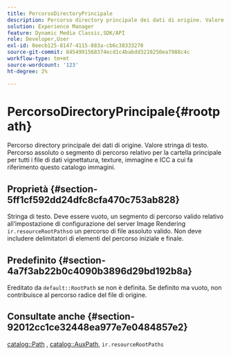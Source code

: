 ```yaml
---
title: PercorsoDirectoryPrincipale
description: Percorso directory principale dei dati di origine. Valore stringa di testo. Percorso assoluto o segmento di percorso relativo per la cartella principale per tutti i file di dati vignettatura, texture, immagine e ICC a cui fa riferimento questo catalogo immagini.
solution: Experience Manager
feature: Dynamic Media Classic,SDK/API
role: Developer,User
exl-id: 0eecb125-8147-4115-883a-cb6c38333270
source-git-commit: 8454991568374ecd1c4babdd3210250ea7988c4c
workflow-type: tm+mt
source-wordcount: '123'
ht-degree: 2%

---
```


# PercorsoDirectoryPrincipale{#rootpath}

Percorso directory principale dei dati di origine. Valore stringa di testo. Percorso assoluto o segmento di percorso relativo per la cartella principale per tutti i file di dati vignettatura, texture, immagine e ICC a cui fa riferimento questo catalogo immagini.

## Proprietà {#section-5ff1cf592dd24dfc8cfa470c753ab828}

Stringa di testo. Deve essere vuoto, un segmento di percorso valido relativo all’impostazione di configurazione del server Image Rendering `ir.resourceRootPaths`o un percorso di file assoluto valido. Non deve includere delimitatori di elementi del percorso iniziale e finale.

## Predefinito {#section-4a7f3ab22b0c4090b3896d29bd192b8a}

Ereditato da `default::RootPath` se non è definita. Se definito ma vuoto, non contribuisce al percorso radice del file di origine.

## Consultate anche {#section-92012cc1ce32448ea977e7e0484857e2}

[catalog::Path](../../../../../ir-api/material-cat/image-rendering-api-ref/c-ir-material-catalog/c-ir-material-data-reference/r-ir-path.md#reference-59ebb624250a4965ad1737578a2ab590) , [catalog::AuxPath](../../../../../ir-api/material-cat/image-rendering-api-ref/c-ir-material-catalog/c-ir-material-data-reference/r-ir-auxpath.md#reference-943ad5ee3c3b4b06bbcbb005db0dc969), `ir.resourceRootPaths`
